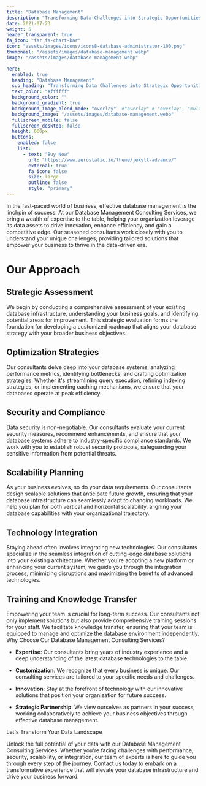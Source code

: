 ```yaml
---
title: "Database Management"
description: "Transforming Data Challenges into Strategic Opportunities."
date: 2021-07-23
weight: 5
header_transparent: true
fa_icon: "far fa-chart-bar"
icon: "assets/images/icons/icons8-database-administrator-100.png"
thumbnail: "/assets/images/database-management.webp"
image: "/assets/images/database-management.webp"

hero:
  enabled: true
  heading: "Database Management"
  sub_heading: "Transforming Data Challenges into Strategic Opportunities."
  text_color: "#ffffff"
  background_color: ""
  background_gradient: true
  background_image_blend_mode: "overlay"  #"overlay" # "overlay", "multiply", "screen"
  background_image: "/assets/images/database-management.webp"
  fullscreen_mobile: false
  fullscreen_desktop: false
  height: 660px
  buttons:
    enabled: false
    list:
      - text: "Buy Now"
        url: "https://www.zerostatic.io/theme/jekyll-advance/"
        external: true
        fa_icon: false
        size: large
        outline: false
        style: "primary"
---
```


In the fast-paced world of business, effective database management is the linchpin of success. At our Database Management Consulting Services, we bring a wealth of expertise to the table, helping your organization leverage its data assets to drive innovation, enhance efficiency, and gain a competitive edge. Our seasoned consultants work closely with you to understand your unique challenges, providing tailored solutions that empower your business to thrive in the data-driven era.

# Our Approach

## Strategic Assessment

We begin by conducting a comprehensive assessment of your existing database infrastructure, understanding your business goals, and identifying potential areas for improvement. This strategic evaluation forms the foundation for developing a customized roadmap that aligns your database strategy with your broader business objectives.

## Optimization Strategies

Our consultants delve deep into your database systems, analyzing performance metrics, identifying bottlenecks, and crafting optimization strategies. Whether it's streamlining query execution, refining indexing strategies, or implementing caching mechanisms, we ensure that your databases operate at peak efficiency.

## Security and Compliance

Data security is non-negotiable. Our consultants evaluate your current security measures, recommend enhancements, and ensure that your database systems adhere to industry-specific compliance standards. We work with you to establish robust security protocols, safeguarding your sensitive information from potential threats.

## Scalability Planning

As your business evolves, so do your data requirements. Our consultants design scalable solutions that anticipate future growth, ensuring that your database infrastructure can seamlessly adapt to changing workloads. We help you plan for both vertical and horizontal scalability, aligning your database capabilities with your organizational trajectory.

## Technology Integration

Staying ahead often involves integrating new technologies. Our consultants specialize in the seamless integration of cutting-edge database solutions into your existing architecture. Whether you're adopting a new platform or enhancing your current system, we guide you through the integration process, minimizing disruptions and maximizing the benefits of advanced technologies.

## Training and Knowledge Transfer

Empowering your team is crucial for long-term success. Our consultants not only implement solutions but also provide comprehensive training sessions for your staff. We facilitate knowledge transfer, ensuring that your team is equipped to manage and optimize the database environment independently.
Why Choose Our Database Management Consulting Services?

- **Expertise**: Our consultants bring years of industry experience and a deep understanding of the latest database technologies to the table.

- **Customization**: We recognize that every business is unique. Our consulting services are tailored to your specific needs and challenges.

- **Innovation**: Stay at the forefront of technology with our innovative solutions that position your organization for future success.

- **Strategic Partnership**: We view ourselves as partners in your success, working collaboratively to achieve your business objectives through effective database management.

Let's Transform Your Data Landscape

Unlock the full potential of your data with our Database Management Consulting Services. Whether you're facing challenges with performance, security, scalability, or integration, our team of experts is here to guide you through every step of the journey. Contact us today to embark on a transformative experience that will elevate your database infrastructure and drive your business forward.